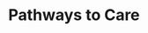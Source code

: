 ---
title: Pathways to Care
url: https://pathwaystocare.ca
description: Pathways to Care is a community-driven and youth-led systems change project committed to transforming the mental healthcare system for Black children, youth and their families
images: 
  - /images/code/ptc.jpg
---
